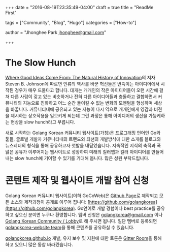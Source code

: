 +++
date = "2016-08-19T23:35:49-04:00"
draft = true
title = "ReadMe First"

tags = ["Community", "Blog", "Hugo"]
categories = ["How-to"]

author = "Jhonghee Park <jhonghee@gmail.com>"

+++

# The Slow Hunch

[Where Good Ideas Come From: The Natural History of Innovation](https://www.amazon.com/Where-Good-Ideas-Come-Innovation/dp/1594487715)의 저자 Steven B. Johnson에 따르면 인류의 역사를 바꾼 혁신들은 번뜩이는 아이디어에서 시작된 경우가 매우 드물다고 합니다. 대개는 개개인의 작은 아이디어들이 오랜 시간에 걸쳐 다른 사람이 갖고 있는 비슷하거나 전혀 다른 아이디어들과 충돌하고 결합하면서 커뮤니티의 지능으로 진화하고 어느 순간 돌이킬 수 없는 변화의 모멘텀을 형성하며 세상을 바꿉니다. 커뮤니티내에 공유되고 있는 지능이 다시 역으로 개개인에게 영감과 비젼을 제시하는 상호작용을 일으키게 되는데 그런 과정은 통해 아이디어의 생산을 가능케하는 현상을 slow hunch라고 부릅니다.

새로 시작하는 Golang Korean 커뮤니티 웹사이트(가칭)은 프로그래밍 언어인 Go와 퉅들, 글로벌 개발자 커뮤니티내의 트랜드와 최선의 개발방식에 대한 소개를 블로그와 뉴스레터의 형식을 통해 공유하고자 첫발을 내딛었습니다. 지속적인 지식의 축적과 폭 넗은 공유가 이루어지는 웹사이트로 성장하여 미래의 킬러앱과 킬러 아이디어를 만들어내는 slow hunch에 기여할 수 있기를 기대해 봅니다. 많은 성원 부탁드립니다.

# 콘텐트 제작 및 웹사이트 개발 참여 신청

Golang Korean 커뮤니티 웹사이트(이하 GoCoWeb)은 [Github Page](https://pages.github.com/)로 제작되고 모든 소스와 제작과정이 공개로 이루어 집니다: [https://github.com/golangkorea](https://github.com/golangkorea). Go언어로 개발 경험이나 best practice를 공유하고 싶으신 분이면 누구나 환영합니다. 멤버 신청은 [golangkorea@gmail.com](mailto:golangkorea@gmail.com) 이나 [Golang Korean Community / Lobby](https://gitter.im/golang-korean-community/Lobby?utm_source=share-link&utm_medium=link&utm_campaign=share-link)로 해 주시면 됩니다. 일단 멤버로 등록되면 [golangkorea-website team](https://github.com/orgs/golangkorea/teams/golangkorea-website)을 통해 콘텐츠를 공유하실 수 있습니다.

[golangkorea.github.io](https://golangkorea.github.io) 개발, 유지 보수 및 지원에 대한 토론은 [Gitter Room](https://gitter.im/golang-korean-community/golangkorea.github.io?utm_source=share-link&utm_medium=link&utm_campaign=share-link)을 통해 하고 있으니 많은 동참 바라겠습니다.




